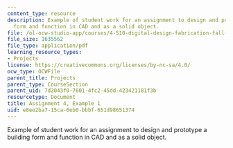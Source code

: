 ```yaml
---
content_type: resource
description: Example of student work for an assignment to design and prototype a building
  form and function in CAD and as a solid object.
file: /ol-ocw-studio-app/courses/4-510-digital-design-fabrication-fall-2008/e8ee2ba715ca6eb0bbbf651d98651374_assn4_example1.pdf
file_size: 1635562
file_type: application/pdf
learning_resource_types:
- Projects
license: https://creativecommons.org/licenses/by-nc-sa/4.0/
ocw_type: OCWFile
parent_title: Projects
parent_type: CourseSection
parent_uid: 7d2043f0-7601-4fc2-45dd-423421181f3b
resourcetype: Document
title: Assignment 4, Example 1
uid: e8ee2ba7-15ca-6eb0-bbbf-651d98651374
---
```

Example of student work for an assignment to design and prototype a building form and function in CAD and as a solid object.